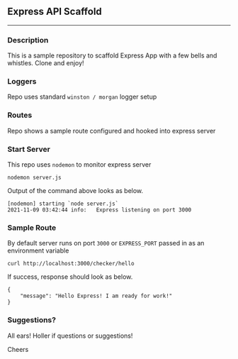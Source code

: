 ## Express API Scaffold
___

### Description

This is a sample repository to scaffold Express App with a few bells and whistles. Clone and enjoy! 

### Loggers 

Repo uses standard `winston / morgan` logger setup

### Routes 

Repo shows a sample route configured and hooked into express server 

### Start Server 

This repo uses `nodemon` to monitor express server 

```
nodemon server.js
```

Output of the command above looks as below.

```
[nodemon] starting `node server.js`
2021-11-09 03:42:44 info: 	Express listening on port 3000 
```

### Sample Route 

By default server runs on port `3000` or `EXPRESS_PORT` passed in as an environment variable

```
curl http://localhost:3000/checker/hello 
```

If success, response should look as below.

```
{
    "message": "Hello Express! I am ready for work!"
}
```

### Suggestions? 

All ears! Holler if questions or suggestions!

Cheers
